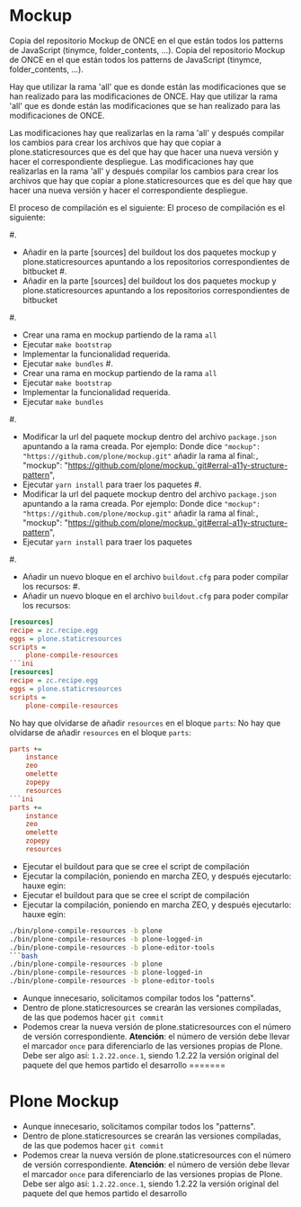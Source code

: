 Mockup
======


Copia del repositorio Mockup de ONCE en el que están todos los patterns de JavaScript (tinymce, folder_contents, ...).
Copia del repositorio Mockup de ONCE en el que están todos los patterns de JavaScript (tinymce, folder_contents, ...).

Hay que utilizar la rama 'all' que es donde están las modificaciones que se han realizado para las modificaciones de ONCE.
Hay que utilizar la rama 'all' que es donde están las modificaciones que se han realizado para las modificaciones de ONCE.

Las modificaciones hay que realizarlas en la rama 'all' y después compilar los cambios para crear los archivos que hay que copiar a
plone.staticresources que es del que hay que hacer una nueva versión y hacer el correspondiente despliegue.
Las modificaciones hay que realizarlas en la rama 'all' y después compilar los cambios para crear los archivos que hay que copiar a
plone.staticresources que es del que hay que hacer una nueva versión y hacer el correspondiente despliegue.

El proceso de compilación es el siguiente:
El proceso de compilación es el siguiente:



#.
- Añadir en la parte [sources] del buildout los dos paquetes mockup y plone.staticresources apuntando a los repositorios correspondientes de bitbucket
#.
- Añadir en la parte [sources] del buildout los dos paquetes mockup y plone.staticresources apuntando a los repositorios correspondientes de bitbucket

#.
- Crear una rama en mockup partiendo de la rama `all`
- Ejecutar `make bootstrap`
- Implementar la funcionalidad requerida.
- Ejecutar `make bundles`
#.
- Crear una rama en mockup partiendo de la rama `all`
- Ejecutar `make bootstrap`
- Implementar la funcionalidad requerida.
- Ejecutar `make bundles`

#.
- Modificar la url del paquete mockup dentro del archivo `package.json` apuntando a la rama creada. Por ejemplo:
  Donde dice `"mockup": "https://github.com/plone/mockup.git"` añadir la rama al final:`, `"mockup": "https://github.com/plone/mockup.`git#erral-a11y-structure-pattern",
- Ejecutar `yarn install` para traer los paquetes
#.
- Modificar la url del paquete mockup dentro del archivo `package.json` apuntando a la rama creada. Por ejemplo:
  Donde dice `"mockup": "https://github.com/plone/mockup.git"` añadir la rama al final:`, `"mockup": "https://github.com/plone/mockup.`git#erral-a11y-structure-pattern",
- Ejecutar `yarn install` para traer los paquetes

#.
-  Añadir un nuevo bloque en el archivo `buildout.cfg` para poder compilar los recursos:
#.
-  Añadir un nuevo bloque en el archivo `buildout.cfg` para poder compilar los recursos:

```ini
[resources]
recipe = zc.recipe.egg
eggs = plone.staticresources
scripts =
    plone-compile-resources
```ini
[resources]
recipe = zc.recipe.egg
eggs = plone.staticresources
scripts =
    plone-compile-resources

```

No hay que olvidarse de añadir `resources` en el bloque `parts`:
No hay que olvidarse de añadir `resources` en el bloque `parts`:

```ini
parts +=
    instance
    zeo
    omelette
    zopepy
    resources
```ini
parts +=
    instance
    zeo
    omelette
    zopepy
    resources
```
- Ejecutar el buildout para que se cree el script de compilación
- Ejecutar la compilación, poniendo en marcha ZEO, y después ejecutarlo: hauxe egin:
- Ejecutar el buildout para que se cree el script de compilación
- Ejecutar la compilación, poniendo en marcha ZEO, y después ejecutarlo: hauxe egin:

```bash
./bin/plone-compile-resources -b plone
./bin/plone-compile-resources -b plone-logged-in
./bin/plone-compile-resources -b plone-editor-tools
```bash
./bin/plone-compile-resources -b plone
./bin/plone-compile-resources -b plone-logged-in
./bin/plone-compile-resources -b plone-editor-tools
```

- Aunque innecesario, solicitamos compilar todos los "patterns".
- Dentro de plone.staticresources se crearán las versiones compiladas, de las que podemos hacer `git commit`
- Podemos crear la nueva versión de plone.staticresources con el número de versión correspondiente. **Atención**: el número de versión debe llevar el marcador `once` para diferenciarlo de las versiones propias de Plone. Debe ser algo así: `1.2.22.once.1`, siendo 1.2.22 la versión original del paquete del que hemos partido el desarrollo
=======
# Plone Mockup

- Aunque innecesario, solicitamos compilar todos los "patterns".
- Dentro de plone.staticresources se crearán las versiones compiladas, de las que podemos hacer `git commit`
- Podemos crear la nueva versión de plone.staticresources con el número de versión correspondiente. **Atención**: el número de versión debe llevar el marcador `once` para diferenciarlo de las versiones propias de Plone. Debe ser algo así: `1.2.22.once.1`, siendo 1.2.22 la versión original del paquete del que hemos partido el desarrollo